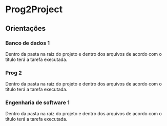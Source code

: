 # Prog2Project

## Orientações

### Banco de dados 1
Dentro da pasta na raíz do projeto e dentro dos arquivos de acordo com o título terá a tarefa executada.

### Prog 2
Dentro da pasta na raíz do projeto e dentro dos arquivos de acordo com o título terá a tarefa executada.
### Engenharia de software 1
Dentro da pasta na raíz do projeto e dentro dos arquivos de acordo com o título terá a tarefa executada.
